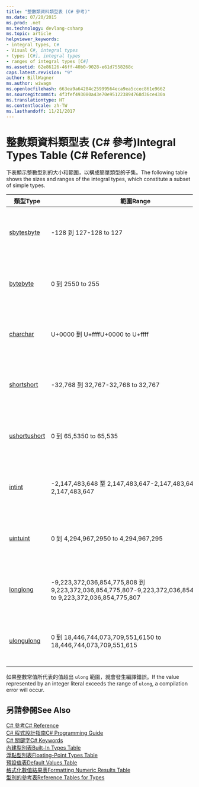 ```yaml
---
title: "整數類資料類型表 (C# 參考)"
ms.date: 07/20/2015
ms.prod: .net
ms.technology: devlang-csharp
ms.topic: article
helpviewer_keywords:
- integral types, C#
- Visual C#, integral types
- types [C#], integral types
- ranges of integral types [C#]
ms.assetid: 62e86126-46ff-40b0-9028-e61d7558268c
caps.latest.revision: "9"
author: BillWagner
ms.author: wiwagn
ms.openlocfilehash: 663ea9a64284c25999564eca9ea5ccec861e9662
ms.sourcegitcommit: 4f3fef493080a43e70e951223894768d36ce430a
ms.translationtype: HT
ms.contentlocale: zh-TW
ms.lasthandoff: 11/21/2017
---
```

# <a name="integral-types-table-c-reference"></a><span data-ttu-id="7a483-102">整數類資料類型表 (C# 參考)</span><span class="sxs-lookup"><span data-stu-id="7a483-102">Integral Types Table (C# Reference)</span></span>
<span data-ttu-id="7a483-103">下表顯示整數型別的大小和範圍，以構成簡單類型的子集。</span><span class="sxs-lookup"><span data-stu-id="7a483-103">The following table shows the sizes and ranges of the integral types, which constitute a subset of simple types.</span></span>  
  
|<span data-ttu-id="7a483-104">類型</span><span class="sxs-lookup"><span data-stu-id="7a483-104">Type</span></span>|<span data-ttu-id="7a483-105">範圍</span><span class="sxs-lookup"><span data-stu-id="7a483-105">Range</span></span>|<span data-ttu-id="7a483-106">大小</span><span class="sxs-lookup"><span data-stu-id="7a483-106">Size</span></span>|  
|----------|-----------|----------|  
|[<span data-ttu-id="7a483-107">sbyte</span><span class="sxs-lookup"><span data-stu-id="7a483-107">sbyte</span></span>](../../../csharp/language-reference/keywords/sbyte.md)|<span data-ttu-id="7a483-108">-128 到 127</span><span class="sxs-lookup"><span data-stu-id="7a483-108">-128 to 127</span></span>|<span data-ttu-id="7a483-109">帶正負號的 8 位元整數</span><span class="sxs-lookup"><span data-stu-id="7a483-109">Signed 8-bit integer</span></span>|  
|[<span data-ttu-id="7a483-110">byte</span><span class="sxs-lookup"><span data-stu-id="7a483-110">byte</span></span>](../../../csharp/language-reference/keywords/byte.md)|<span data-ttu-id="7a483-111">0 到 255</span><span class="sxs-lookup"><span data-stu-id="7a483-111">0 to 255</span></span>|<span data-ttu-id="7a483-112">不帶正負號的 8 位元整數</span><span class="sxs-lookup"><span data-stu-id="7a483-112">Unsigned 8-bit integer</span></span>|  
|[<span data-ttu-id="7a483-113">char</span><span class="sxs-lookup"><span data-stu-id="7a483-113">char</span></span>](../../../csharp/language-reference/keywords/char.md)|<span data-ttu-id="7a483-114">U+0000 到 U+ffff</span><span class="sxs-lookup"><span data-stu-id="7a483-114">U+0000 to U+ffff</span></span>|<span data-ttu-id="7a483-115">Unicode 16 位元字元</span><span class="sxs-lookup"><span data-stu-id="7a483-115">Unicode 16-bit character</span></span>|  
|[<span data-ttu-id="7a483-116">short</span><span class="sxs-lookup"><span data-stu-id="7a483-116">short</span></span>](../../../csharp/language-reference/keywords/short.md)|<span data-ttu-id="7a483-117">-32,768 到 32,767</span><span class="sxs-lookup"><span data-stu-id="7a483-117">-32,768 to 32,767</span></span>|<span data-ttu-id="7a483-118">帶正負號的 16 位元整數</span><span class="sxs-lookup"><span data-stu-id="7a483-118">Signed 16-bit integer</span></span>|  
|[<span data-ttu-id="7a483-119">ushort</span><span class="sxs-lookup"><span data-stu-id="7a483-119">ushort</span></span>](../../../csharp/language-reference/keywords/ushort.md)|<span data-ttu-id="7a483-120">0 到 65,535</span><span class="sxs-lookup"><span data-stu-id="7a483-120">0 to 65,535</span></span>|<span data-ttu-id="7a483-121">不帶正負號的 16 位元整數</span><span class="sxs-lookup"><span data-stu-id="7a483-121">Unsigned 16-bit integer</span></span>|  
|[<span data-ttu-id="7a483-122">int</span><span class="sxs-lookup"><span data-stu-id="7a483-122">int</span></span>](../../../csharp/language-reference/keywords/int.md)|<span data-ttu-id="7a483-123">-2,147,483,648 至 2,147,483,647</span><span class="sxs-lookup"><span data-stu-id="7a483-123">-2,147,483,648 to 2,147,483,647</span></span>|<span data-ttu-id="7a483-124">帶正負號的 32 位元整數</span><span class="sxs-lookup"><span data-stu-id="7a483-124">Signed 32-bit integer</span></span>|  
|[<span data-ttu-id="7a483-125">uint</span><span class="sxs-lookup"><span data-stu-id="7a483-125">uint</span></span>](../../../csharp/language-reference/keywords/uint.md)|<span data-ttu-id="7a483-126">0 到 4,294,967,295</span><span class="sxs-lookup"><span data-stu-id="7a483-126">0 to 4,294,967,295</span></span>|<span data-ttu-id="7a483-127">不帶正負號的 32 位元整數</span><span class="sxs-lookup"><span data-stu-id="7a483-127">Unsigned 32-bit integer</span></span>|  
|[<span data-ttu-id="7a483-128">long</span><span class="sxs-lookup"><span data-stu-id="7a483-128">long</span></span>](../../../csharp/language-reference/keywords/long.md)|<span data-ttu-id="7a483-129">-9,223,372,036,854,775,808 到 9,223,372,036,854,775,807</span><span class="sxs-lookup"><span data-stu-id="7a483-129">-9,223,372,036,854,775,808 to 9,223,372,036,854,775,807</span></span>|<span data-ttu-id="7a483-130">帶正負號的 64 位元整數</span><span class="sxs-lookup"><span data-stu-id="7a483-130">Signed 64-bit integer</span></span>|  
|[<span data-ttu-id="7a483-131">ulong</span><span class="sxs-lookup"><span data-stu-id="7a483-131">ulong</span></span>](../../../csharp/language-reference/keywords/ulong.md)|<span data-ttu-id="7a483-132">0 到 18,446,744,073,709,551,615</span><span class="sxs-lookup"><span data-stu-id="7a483-132">0 to 18,446,744,073,709,551,615</span></span>|<span data-ttu-id="7a483-133">不帶正負號的 64 位元整數</span><span class="sxs-lookup"><span data-stu-id="7a483-133">Unsigned 64-bit integer</span></span>|  
  
 <span data-ttu-id="7a483-134">如果整數常值所代表的值超出 `ulong` 範圍，就會發生編譯錯誤。</span><span class="sxs-lookup"><span data-stu-id="7a483-134">If the value represented by an integer literal exceeds the range of `ulong`, a compilation error will occur.</span></span>  
  
## <a name="see-also"></a><span data-ttu-id="7a483-135">另請參閱</span><span class="sxs-lookup"><span data-stu-id="7a483-135">See Also</span></span>  
 [<span data-ttu-id="7a483-136">C# 參考</span><span class="sxs-lookup"><span data-stu-id="7a483-136">C# Reference</span></span>](../../../csharp/language-reference/index.md)  
 [<span data-ttu-id="7a483-137">C# 程式設計指南</span><span class="sxs-lookup"><span data-stu-id="7a483-137">C# Programming Guide</span></span>](../../../csharp/programming-guide/index.md)  
 [<span data-ttu-id="7a483-138">C# 關鍵字</span><span class="sxs-lookup"><span data-stu-id="7a483-138">C# Keywords</span></span>](../../../csharp/language-reference/keywords/index.md)  
 [<span data-ttu-id="7a483-139">內建型別表</span><span class="sxs-lookup"><span data-stu-id="7a483-139">Built-In Types Table</span></span>](../../../csharp/language-reference/keywords/built-in-types-table.md)  
 [<span data-ttu-id="7a483-140">浮點型別表</span><span class="sxs-lookup"><span data-stu-id="7a483-140">Floating-Point Types Table</span></span>](../../../csharp/language-reference/keywords/floating-point-types-table.md)  
 [<span data-ttu-id="7a483-141">預設值表</span><span class="sxs-lookup"><span data-stu-id="7a483-141">Default Values Table</span></span>](../../../csharp/language-reference/keywords/default-values-table.md)  
 [<span data-ttu-id="7a483-142">格式化數值結果表</span><span class="sxs-lookup"><span data-stu-id="7a483-142">Formatting Numeric Results Table</span></span>](../../../csharp/language-reference/keywords/formatting-numeric-results-table.md)  
 [<span data-ttu-id="7a483-143">型別的參考表</span><span class="sxs-lookup"><span data-stu-id="7a483-143">Reference Tables for Types</span></span>](../../../csharp/language-reference/keywords/reference-tables-for-types.md)
